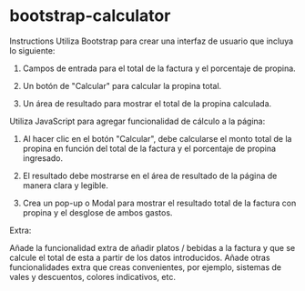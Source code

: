 # bootstrap-calculator

Instructions
Utiliza Bootstrap para crear una interfaz de usuario que incluya lo siguiente:

1. Campos de entrada para el total de la factura y el porcentaje de propina.

2. Un botón de "Calcular" para calcular la propina total.

3. Un área de resultado para mostrar el total de la propina calculada.


Utiliza JavaScript para agregar funcionalidad de cálculo a la página:



1. Al hacer clic en el botón "Calcular", debe calcularse el monto total de la propina en función del total de la factura y el porcentaje de propina ingresado.

2. El resultado debe mostrarse en el área de resultado de la página de manera clara y legible.

3. Crea un pop-up o Modal para mostrar el resultado total de la factura con propina y el desglose de ambos gastos.


Extra:

Añade la funcionalidad extra de añadir platos / bebidas a la factura y que se calcule el total de esta a partir de los datos introducidos.
Añade otras funcionalidades extra que creas convenientes, por ejemplo, sistemas de vales y descuentos, colores indicativos, etc.